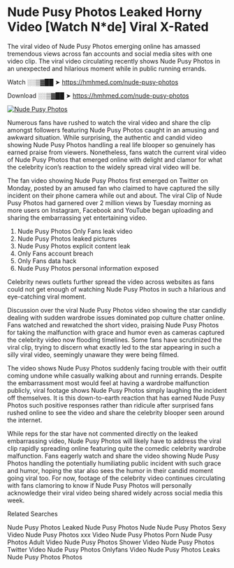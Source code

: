 ﻿# Nude Pusy Photos Leaked Horny Video [Watch N*de] Viral X-Rated

The viral video of ﻿Nude Pusy Photos emerging online has amassed tremendous views across fan accounts and social media sites with one video clip. The viral video circulating recently shows ﻿Nude Pusy Photos in an unexpected and hilarious moment while in public running errands. 

Watch ░░▒▓██ ➤ https://hmhmed.com/nude-pusy-photos

Download ░░▒▓██ ➤ https://hmhmed.com/nude-pusy-photos

[![Nude Pusy Photos](https://i.imgur.com/dJHk4Zq.gif)](https://hmhmed.com/nude-pusy-photos)

Numerous fans have rushed to watch the viral video and share the clip amongst followers featuring ﻿Nude Pusy Photos caught in an amusing and awkward situation. While surprising, the authentic and candid video showing ﻿Nude Pusy Photos handling a real life blooper so genuinely has earned praise from viewers. Nonetheless, fans watch the current viral video of ﻿Nude Pusy Photos that emerged online with delight and clamor for what the celebrity icon’s reaction to the widely spread viral video will be.

The fan video showing ﻿Nude Pusy Photos first emerged on Twitter on Monday, posted by an amused fan who claimed to have captured the silly incident on their phone camera while out and about. The viral Clip of ﻿Nude Pusy Photos had garnered over 2 million views by Tuesday morning as more users on Instagram, Facebook and YouTube began uploading and sharing the embarrassing yet entertaining video. 

1. ﻿Nude Pusy Photos Only Fans leak video
2. ﻿Nude Pusy Photos leaked pictures
3. ﻿Nude Pusy Photos explicit content leak
4. Only Fans account breach
5. Only Fans data hack
6. ﻿Nude Pusy Photos personal information exposed

Celebrity news outlets further spread the video across websites as fans could not get enough of watching ﻿Nude Pusy Photos in such a hilarious and eye-catching viral moment. 

Discussion over the viral ﻿Nude Pusy Photos video showing the star candidly dealing with sudden wardrobe issues dominated pop culture chatter online. Fans watched and rewatched the short video, praising ﻿Nude Pusy Photos for taking the malfunction with grace and humor even as cameras captured the celebrity video now flooding timelines. Some fans have scrutinized the viral clip, trying to discern what exactly led to the star appearing in such a silly viral video, seemingly unaware they were being filmed.

The video shows ﻿Nude Pusy Photos suddenly facing trouble with their outfit coming undone while casually walking about and running errands. Despite the embarrassment most would feel at having a wardrobe malfunction publicly, viral footage shows ﻿Nude Pusy Photos simply laughing the incident off themselves. It is this down-to-earth reaction that has earned ﻿Nude Pusy Photos such positive responses rather than ridicule after surprised fans rushed online to see the video and share the celebrity blooper seen around the internet.  

While reps for the star have not commented directly on the leaked embarrassing video, ﻿Nude Pusy Photos will likely have to address the viral clip rapidly spreading online featuring quite the comedic celebrity wardrobe malfunction. Fans eagerly watch and share the video showing ﻿Nude Pusy Photos handling the potentially humiliating public incident with such grace and humor, hoping the star also sees the humor in their candid moment going viral too. For now, footage of the celebrity video continues circulating with fans clamoring to know if ﻿Nude Pusy Photos will personally acknowledge their viral video being shared widely across social media this week.

Related Searches

﻿Nude Pusy Photos Leaked
﻿Nude Pusy Photos Nude
﻿Nude Pusy Photos Sexy Video
﻿Nude Pusy Photos xxx Video
﻿Nude Pusy Photos Porn
﻿Nude Pusy Photos Adult Video
﻿Nude Pusy Photos Shower Video
﻿Nude Pusy Photos Twitter Video
﻿Nude Pusy Photos Onlyfans Video
﻿Nude Pusy Photos Leaks
﻿Nude Pusy Photos Photos